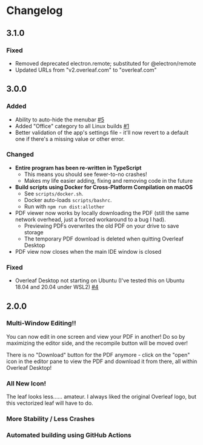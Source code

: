 # Changelog

## 3.1.0

### Fixed
- Removed deprecated electron.remote; substituted for @electron/remote
- Updated URLs from "v2.overleaf.com" to "overleaf.com"

## 3.0.0

### Added

- Ability to auto-hide the menubar [#5](https://github.com/oitsjustjose/Overleaf-Desktop/issues/6)
- Added "Office" category to all Linux builds [#1](https://github.com/oitsjustjose/Overleaf-Desktop/issues/1)
- Better validation of the app's settings file - it'll now revert to a default one if there's a missing value or other error.

### Changed

- **Entire program has been re-written in TypeScript**
    - This means you should see fewer-to-no crashes!
    - Makes my life easier adding, fixing and removing code in the future
- **Build scripts using Docker for Cross-Platform Compilation on macOS**
    - See `scripts/docker.sh`.
    - Docker auto-loads `scripts/bashrc`.
    - Run with `npm run dist:allother`
- PDF viewer now works by locally downloading the PDF (still the same network overhead, just a forced workaround to a bug I had).
    - Previewing PDFs overwrites the old PDF on your drive to save storage
    - The temporary PDF download is deleted when quitting Overleaf Desktop
- PDF view now closes when the main IDE window is closed

### Fixed

- Overleaf Desktop not starting on Ubuntu (I've tested this on Ubuntu 18.04 and 20.04 under WSL2) [#4](https://github.com/oitsjustjose/Overleaf-Desktop/issues/4)

## 2.0.0

### Multi-Window Editing!!

You can now edit in one screen and view your PDF in another! Do so by maximizing the editor side, and the recompile button will be moved over! 

There is no "Download" button for the PDF anymore - click on the "open" icon in the editor pane to view the PDF and download it from there, all within Overleaf Desktop!

### All New Icon!

The leaf looks less...... amateur. I always liked the original Overleaf logo, but this vectorized leaf will have to do.

### More Stability / Less Crashes

### Automated building using GitHub Actions
